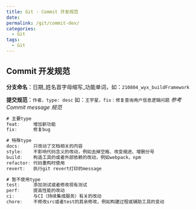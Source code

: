 ```yaml
---
title: Git - Commit 开发规范
date: 
permalink: /git/commit-dev/
categories: 
  - Git
tags: 
  - Git
---
```


## Commit 开发规范

**分支命名**：日期_姓名首字母缩写_功能单词，如：`210804_wyx_buildFramework`

**提交规范**：`作者，type: desc` 如：`王宇星，fix：修复查询用户信息逻辑问题` *参考Commit message 规范*

```java
# 主要type
feat:     增加新功能
fix:      修复bug

# 特殊type
docs:     只改动了文档相关的内容
style:    不影响代码含义的改动，例如去掉空格、改变缩进、增删分号
build:    构造工具的或者外部依赖的改动，例如webpack，npm
refactor: 代码重构时使用
revert:   执行git revert打印的message

# 暂不使用type
test:     添加测试或者修改现有测试
perf:     提高性能的改动
ci:       与CI（持续集成服务）有关的改动
chore:    不修改src或者test的其余修改，例如构建过程或辅助工具的变动
```
